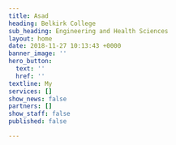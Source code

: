 ```yaml
---
title: Asad
heading: Belkirk College
sub_heading: Engineering and Health Sciences
layout: home
date: 2018-11-27 10:13:43 +0000
banner_image: ''
hero_button:
  text: ''
  href: ''
textline: My
services: []
show_news: false
partners: []
show_staff: false
published: false

---
```

